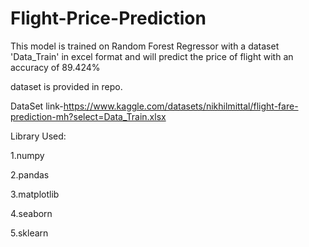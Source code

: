 # Flight-Price-Prediction

This model is trained on Random Forest Regressor with a dataset 'Data_Train' in excel format and will predict the price of flight with an accuracy of 89.424% 

dataset is provided in repo.

DataSet link-https://www.kaggle.com/datasets/nikhilmittal/flight-fare-prediction-mh?select=Data_Train.xlsx

Library Used:

1.numpy 

2.pandas 

3.matplotlib

4.seaborn

5.sklearn
